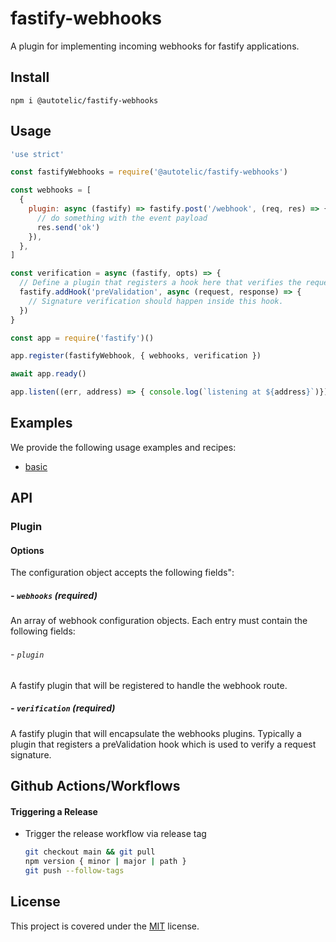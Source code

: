 # fastify-webhooks

A plugin for implementing incoming webhooks for fastify applications.

## Install

```
npm i @autotelic/fastify-webhooks
```

## Usage

```js
'use strict'

const fastifyWebhooks = require('@autotelic/fastify-webhooks')

const webhooks = [
  {
    plugin: async (fastify) => fastify.post('/webhook', (req, res) => {
      // do something with the event payload
      res.send('ok')
    }),
  },
]

const verification = async (fastify, opts) => {
  // Define a plugin that registers a hook here that verifies the request.
  fastify.addHook('preValidation', async (request, response) => {
    // Signature verification should happen inside this hook.
  })
}

const app = require('fastify')()

app.register(fastifyWebhook, { webhooks, verification })

await app.ready()

app.listen((err, address) => { console.log(`listening at ${address}`)})

```

## Examples

We provide the following usage examples and recipes:
- [basic](./examples/basic/README.md)

## API

### Plugin

#### Options

The configuration object accepts the following fields":

##### - `webhooks` (required)

An array of webhook configuration objects. Each entry must contain the following
fields:

###### - `plugin`
A fastify plugin that will be registered to handle the webhook route.

##### - `verification` (required)

A fastify plugin that will encapsulate the webhooks plugins. Typically a plugin
that registers a preValidation hook which is used to verify a request signature.

## Github Actions/Workflows

#### Triggering a Release

* Trigger the release workflow via release tag
  ```sh
  git checkout main && git pull
  npm version { minor | major | path }
  git push --follow-tags
  ```

## License

This project is covered under the [MIT](./LICENSE) license.
